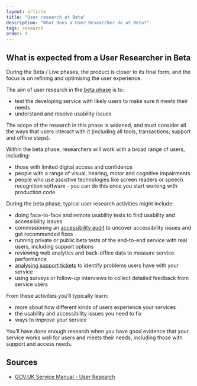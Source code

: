 ```yaml
---
layout: article
title: "User research at Beta"
description: "What does a User Researcher do at Beta?"
tags: research
order: 4
---
```


## What is expected from a User Researcher in Beta

During the Beta / Live phases, the product is closer to its final form, and the focus is on refining and optimising the user experience.

The aim of user research in the [beta phase](https://www.gov.uk/service-manual/agile-delivery/how-the-beta-phase-works) is to:

- test the developing service with likely users to make sure it meets their needs
- understand and resolve usability issues

The scope of the research in this phase is widened, and must consider all the ways that users interact with it (including all tools, transactions, support and offline steps).

Within the beta phase, researchers will work with a broad range of users, including:

- those with limited digital access and confidence
- people with a range of visual, hearing, motor and cognitive impairments
- people who use assistive technologies like screen readers or speech recognition software - you can do this once you start working with production code

During the beta phase, typical user research activities might include:

- doing face-to-face and remote usability tests to find usability and accessibility issues
- commissioning an [accessibility audit](https://www.gov.uk/service-manual/helping-people-to-use-your-service/making-your-service-accessible-an-introduction#getting-an-accessibility-audit) to uncover accessibility issues and get recommended fixes
- running private or public beta tests of the end-to-end service with real users, including support options
- reviewing web analytics and back-office data to measure service performance
- [analysing support tickets](https://userresearch.blog.gov.uk/2018/10/23/how-user-support-ticket-analysis-shapes-what-we-do-on-government-as-a-platform/) to identify problems users have with your service
- using surveys or follow-up interviews to collect detailed feedback from service users

From these activities you’ll typically learn:

- more about how different kinds of users experience your services
- the usability and accessibility issues you need to fix
- ways to improve your service

You’ll have done enough research when you have good evidence that your service works well for users and meets their needs, including those with support and access needs.

## Sources

- [GOV.UK Service Manual - User Research](https://www.gov.uk/service-manual/user-research )